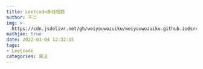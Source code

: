 ```yaml
---
title: Leetcode多线程题
author: 不二
img: >-
  https://cdn.jsdelivr.net/gh/weiyouwozuiku/weiyouwozuiku.github.io@src/source/_posts/PageImg/算法/Leetcode多线程题.jpg
mathjax: true
date: 2022-03-04 12:32:15
tags:
- Leetcode
categories: 算法
---
```

